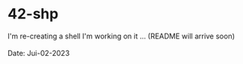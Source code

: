 # 42-shp
I'm re-creating a shell
I'm working on it ... (README will arrive soon)<br><br>Date: Jui-02-2023
